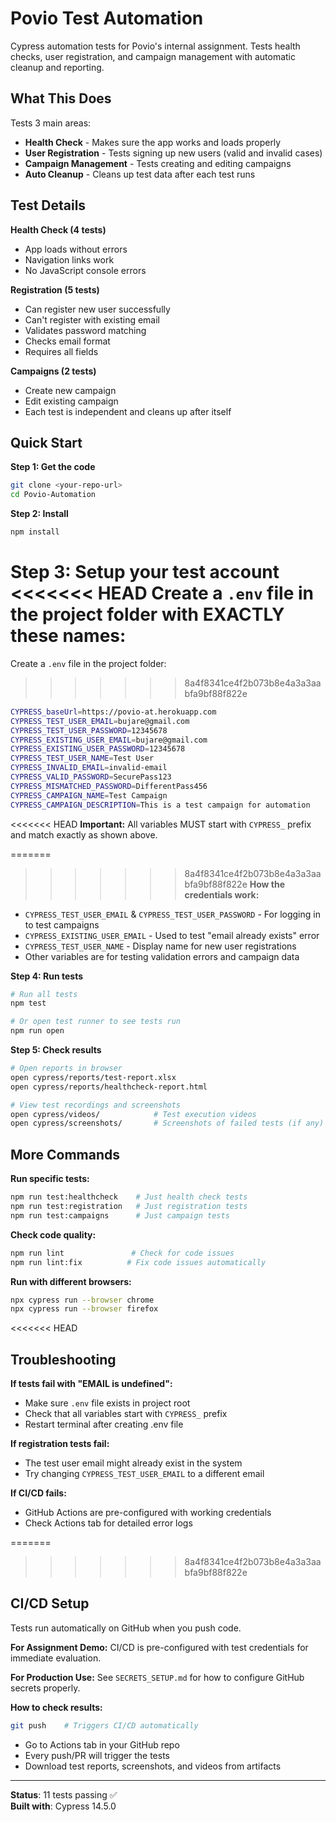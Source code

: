 # Povio Test Automation

Cypress automation tests for Povio's internal assignment. Tests health checks, user registration, and campaign management with automatic cleanup and reporting.

## What This Does

Tests 3 main areas:
- **Health Check** - Makes sure the app works and loads properly
- **User Registration** - Tests signing up new users (valid and invalid cases)
- **Campaign Management** - Tests creating and editing campaigns
- **Auto Cleanup** - Cleans up test data after each test runs

## Test Details

**Health Check (4 tests)**
- App loads without errors
- Navigation links work
- No JavaScript console errors

**Registration (5 tests)** 
- Can register new user successfully
- Can't register with existing email
- Validates password matching
- Checks email format
- Requires all fields

**Campaigns (2 tests)**
- Create new campaign
- Edit existing campaign
- Each test is independent and cleans up after itself

## Quick Start

**Step 1: Get the code**
```bash
git clone <your-repo-url>
cd Povio-Automation
```

**Step 2: Install**
```bash
npm install
```

**Step 3: Setup your test account**
<<<<<<< HEAD
Create a `.env` file in the project folder with EXACTLY these names:
=======
Create a `.env` file in the project folder:
>>>>>>> 8a4f8341ce4f2b073b8e4a3a3aabfa9bf88f822e
```bash
CYPRESS_baseUrl=https://povio-at.herokuapp.com
CYPRESS_TEST_USER_EMAIL=bujare@gmail.com
CYPRESS_TEST_USER_PASSWORD=12345678
CYPRESS_EXISTING_USER_EMAIL=bujare@gmail.com
CYPRESS_EXISTING_USER_PASSWORD=12345678
CYPRESS_TEST_USER_NAME=Test User
CYPRESS_INVALID_EMAIL=invalid-email
CYPRESS_VALID_PASSWORD=SecurePass123
CYPRESS_MISMATCHED_PASSWORD=DifferentPass456
CYPRESS_CAMPAIGN_NAME=Test Campaign
CYPRESS_CAMPAIGN_DESCRIPTION=This is a test campaign for automation
```

<<<<<<< HEAD
**Important:** All variables MUST start with `CYPRESS_` prefix and match exactly as shown above.

=======
>>>>>>> 8a4f8341ce4f2b073b8e4a3a3aabfa9bf88f822e
**How the credentials work:**
- `CYPRESS_TEST_USER_EMAIL` & `CYPRESS_TEST_USER_PASSWORD` - For logging in to test campaigns
- `CYPRESS_EXISTING_USER_EMAIL` - Used to test "email already exists" error
- `CYPRESS_TEST_USER_NAME` - Display name for new user registrations
- Other variables are for testing validation errors and campaign data

**Step 4: Run tests**
```bash
# Run all tests
npm test

# Or open test runner to see tests run
npm run open
```

**Step 5: Check results**
```bash
# Open reports in browser
open cypress/reports/test-report.xlsx
open cypress/reports/healthcheck-report.html

# View test recordings and screenshots
open cypress/videos/            # Test execution videos
open cypress/screenshots/       # Screenshots of failed tests (if any)
```

## More Commands

**Run specific tests:**
```bash
npm run test:healthcheck    # Just health check tests
npm run test:registration   # Just registration tests  
npm run test:campaigns      # Just campaign tests
```

**Check code quality:**
```bash
npm run lint               # Check for code issues
npm run lint:fix          # Fix code issues automatically
```

**Run with different browsers:**
```bash
npx cypress run --browser chrome
npx cypress run --browser firefox
```

<<<<<<< HEAD
## Troubleshooting

**If tests fail with "EMAIL is undefined":**
- Make sure `.env` file exists in project root
- Check that all variables start with `CYPRESS_` prefix
- Restart terminal after creating .env file

**If registration tests fail:**
- The test user email might already exist in the system
- Try changing `CYPRESS_TEST_USER_EMAIL` to a different email

**If CI/CD fails:**
- GitHub Actions are pre-configured with working credentials
- Check Actions tab for detailed error logs

=======
>>>>>>> 8a4f8341ce4f2b073b8e4a3a3aabfa9bf88f822e
## CI/CD Setup

Tests run automatically on GitHub when you push code.

**For Assignment Demo:**
CI/CD is pre-configured with test credentials for immediate evaluation.

**For Production Use:**
See `SECRETS_SETUP.md` for how to configure GitHub secrets properly.

**How to check results:**
```bash
git push    # Triggers CI/CD automatically
```
- Go to Actions tab in your GitHub repo
- Every push/PR will trigger the tests
- Download test reports, screenshots, and videos from artifacts

---

**Status**: 11 tests passing ✅  
**Built with**: Cypress 14.5.0
